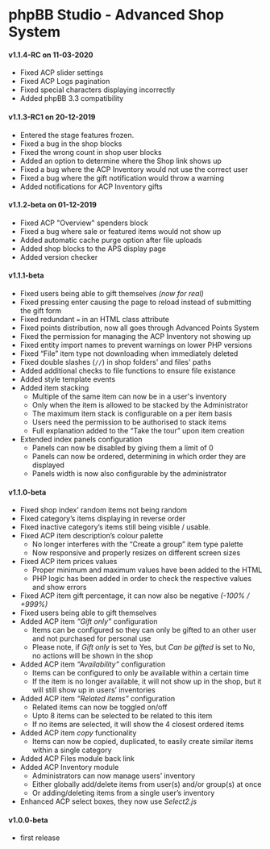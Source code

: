 # phpBB Studio - Advanced Shop System

#### v1.1.4-RC on 11-03-2020
- Fixed ACP slider settings
- Fixed ACP Logs pagination
- Fixed special characters displaying incorrectly
- Added phpBB 3.3 compatibility

#### v1.1.3-RC1 on 20-12-2019
- Entered the stage features frozen.
- Fixed a bug in the shop blocks
- Fixed the wrong count in shop user blocks
- Added an option to determine where the Shop link shows up
- Fixed a bug where the ACP Inventory would not use the correct user
- Fixed a bug where the gift notification would throw a warning
- Added notifications for ACP Inventory gifts

#### v1.1.2-beta on 01-12-2019
- Fixed ACP "Overview" spenders block
- Fixed a bug where sale or featured items would not show up
- Added automatic cache purge option after file uploads
- Added shop blocks to the APS display page
- Added version checker

#### v1.1.1-beta
- Fixed users being able to gift themselves _(now for real)_
- Fixed pressing enter causing the page to reload instead of submitting the gift form
- Fixed redundant `=` in an HTML class attribute
- Fixed points distribution, now all goes through Advanced Points System
- Fixed the permission for managing the ACP Inventory not showing up
- Fixed entity import names to prevent warnings on lower PHP versions
- Fixed “File” item type not downloading when immediately deleted
- Fixed double slashes (`//`) in shop folders' and files' paths
- Added additional checks to file functions to ensure file existance
- Added style template events
- Added item stacking
  - Multiple of the same item can now be in a user's inventory
  - Only when the item is allowed to be stacked by the Administrator
  - The maximum item stack is configurable on a per item basis
  - Users need the permission to be authorised to stack items
  - Full explanation added to the “Take the tour” upon item creation
- Extended index panels configuration
  - Panels can now be disabled by giving them a limit of 0
  - Panels can now be ordered, determining in which order they are displayed
  - Panels width is now also configurable by the administrator

#### v1.1.0-beta
- Fixed shop index’ random items not being random
- Fixed category’s items displaying in reverse order
- Fixed inactive category’s items still being visible / usable.
- Fixed ACP item description’s colour palette
  - No longer interferes with the “Create a group” item type palette
  - Now responsive and properly resizes on different screen sizes
- Fixed ACP item prices values
  - Proper minimum and maximum values have been added to the HTML
  - PHP logic has been added in order to check the respective values and show errors
- Fixed ACP item gift percentage, it can now also be negative _(-100% / +999%)_
- Fixed users being able to gift themselves
- Added ACP item _“Gift only”_ configuration
  - Items can be configured so they can only be gifted to an other user and not purchased for personal use
  - Please note, if _Gift only_  is set to Yes, but _Can be gifted_ is set to No, no actions will be shown in the shop
- Added ACP item _“Availability”_ configuration
  - Items can be configured to only be available within a certain time
  - If the item is no longer available, it will not show up in the shop, but it will still show up in users’ inventories
- Added ACP item _“Related items”_ configuration
  - Related items can now be toggled on/off
  - Upto 8 items can be selected to be related to this item
  - If no items are selected, it will show the 4 closest ordered items
- Added ACP item _copy_ functionality
  - Items can now be copied, duplicated, to easily create similar items within a single category
- Added ACP Files module back link
- Added ACP Inventory module
  - Administrators can now manage users’ inventory
  - Either globally add/delete items from user(s) and/or group(s) at once
  - Or adding/deleting items from a single user’s inventory
- Enhanced ACP select boxes, they now use _Select2.js_

#### v1.0.0-beta
 - first release
